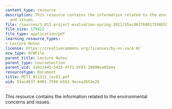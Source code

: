 ```yaml
---
content_type: resource
description: This resource contains the information related to the environmental concerns
  and issues.
file: /courses/1-011-project-evaluation-spring-2011/55acd63769017598b5529ecea2653e28_MIT1_011S11_lec02.pdf
file_size: 179422
file_type: application/pdf
learning_resource_types:
- Lecture Notes
license: https://creativecommons.org/licenses/by-nc-sa/4.0/
ocw_type: OCWFile
parent_title: Lecture Notes
parent_type: CourseSection
parent_uid: 3a422445-5433-4f71-bf03-20890ea05b4a
resourcetype: Document
title: MIT1_011S11_lec02.pdf
uid: 55acd637-6901-7598-b552-9ecea2653e28
---
```

This resource contains the information related to the environmental concerns and issues.